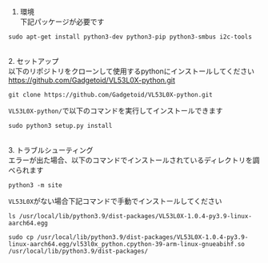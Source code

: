 1. 環境 \
下記パッケージが必要です
```
sudo apt-get install python3-dev python3-pip python3-smbus i2c-tools
```
\
2. セットアップ \
以下のリポジトリをクローンして使用するpythonにインストールしてください
https://github.com/Gadgetoid/VL53L0X-python.git
```
git clone https://github.com/Gadgetoid/VL53L0X-python.git
```
`VL53L0X-python/`で以下のコマンドを実行してインストールできます
```
sudo python3 setup.py install
```
\
3. トラブルシューティング \
エラーが出た場合、以下のコマンドでインストールされているディレクトリを調べられます
```
python3 -m site
```
`VL53L0X`がない場合下記コマンドで手動でインストールしてください
```
ls /usr/local/lib/python3.9/dist-packages/VL53L0X-1.0.4-py3.9-linux-aarch64.egg
```
```
sudo cp /usr/local/lib/python3.9/dist-packages/VL53L0X-1.0.4-py3.9-linux-aarch64.egg/vl53l0x_python.cpython-39-arm-linux-gnueabihf.so /usr/local/lib/python3.9/dist-packages/
```

